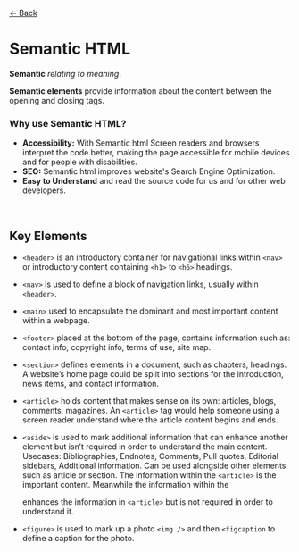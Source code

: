 [&larr; Back](./README.md)

# Semantic HTML

**Semantic** _relating to meaning_.

**Semantic elements** provide information about the content between the opening and closing tags.

### Why use Semantic HTML?

- **Accessibility:** With Semantic html Screen readers and browsers interpret the code better, making the page accessible for mobile devices and for people with disabilities.
- **SEO:** Semantic html improves website's Search Engine Optimization.
- **Easy to Understand** and read the source code for us and for other web developers.

<br>

## Key Elements

- `<header>` is an introductory container for navigational links within `<nav>` or introductory content containing `<h1>` to `<h6>` headings.

- `<nav>` is used to define a block of navigation links, usually within `<header>`.

- `<main>` used to encapsulate the dominant and most important content within a webpage.

- `<footer>` placed at the bottom of the page, contains information such as: contact info, copyright info, terms of use, site map.

- `<section>` defines elements in a document, such as chapters, headings. A website’s home page could be split into sections for the introduction, news items, and contact information.

- `<article>` holds content that makes sense on its own: articles, blogs, comments, magazines. An `<article>` tag would help someone using a screen reader understand where the article content begins and ends.

- `<aside>` is used to mark additional information that can enhance another element but isn’t required in order to understand the main content. Usecases: Bibliographies, Endnotes, Comments, Pull quotes, Editorial sidebars, Additional information. Can be used alongside other elements such as article or section. The information within the `<article>` is the important content. Meanwhile the information within the <aside> enhances the information in `<article>` but is not required in order to understand it.

- `<figure>` is used to mark up a photo `<img />` and then `<figcaption` to define a caption for the photo.

